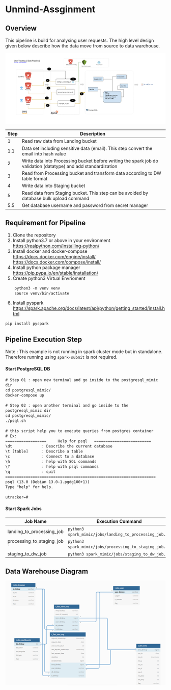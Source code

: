 # Unmind-Assginment


## Overview
This pipeline is build for analysing user requests. The high level design given below describe how the data move 
from source to data warehouse.

![](PiplineDiagram.png)

| Step | Description |
|------|-------------|
| 1    | Read raw data from Landing bucket |
|1.1|    Data set including sensitive data (email). This step convert the email into hash value |
| 2 | Write data into Processing bucket before writing the spark job do validation (datatype) and add standardization |
|3 | Read from Processing bucket and transform data according to DW table format |
| 4 | Write data into Staging bucket |
| 5 | Read data from Staging bucket. This step can be avoided by database bulk upload command |
|5.5 | Get database username and password from secret manager |


## Requirement for Pipeline

1. Clone the repository
2. Install python3.7 or above in your environment
https://realpython.com/installing-python/
3. Install docker and docker-compose 
https://docs.docker.com/engine/install/
https://docs.docker.com/compose/install/
4. Install python package manager
https://pip.pypa.io/en/stable/installation/ 
5. Create python3 Virtual Envrioment

```
    python3 -m venv venv
    source venv/bin/activate
```
6. Install pyspark https://spark.apache.org/docs/latest/api/python/getting_started/install.html

```buildoutcfg
pip install pyspark
```

## Pipeline Execution Step

Note : This example is not running in spark cluster mode but in standalone. Therefore running using `spark-submit` is not required.

#### Start PostgreSQL DB

```buildoutcfg
# Step 01 : open new terminal and go inside to the postgresql_mimic dir
cd postgresql_mimic/
docker-compose up

# Step 02 : open another terminal and go inside to the postgresql_mimic dir
cd postgresql_mimic/
./psql.sh

# this script help you to execute queries from postgres container
# Ex: 
==================     Help for psql   =========================
\dt             : Describe the current database
\t [table]      : Describe a table
\c              : Connect to a database
\h              : help with SQL commands
\?              : help with psql commands
\q              : quit
==================================================================
psql (13.0 (Debian 13.0-1.pgdg100+1))
Type "help" for help.

utracker=# 
```
#### Start Spark Jobs

|Job Name | Execution Command  |
|---------|---------------------------------|
|landing_to_processing_job |`python3 spark_mimic/jobs/landing_to_processing_job.py`|
|processing_to_staging_job `| `python3 spark_mimic/jobs/processing_to_staging_job.py`|
| staging_to_dw_job|`python3 spark_mimic/jobs/staging_to_dw_job.py`|

## Data Warehouse Diagram

![](DWDIm.png)





